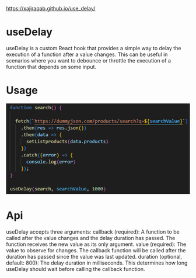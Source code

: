https://xajiraqab.github.io/use_delay/

# useDelay
useDelay is a custom React hook that provides a simple way to delay the execution of a function after a value changes. This can be useful in scenarios where you want to debounce or throttle the execution of a function that depends on some input.


# Usage
![alt text](https://github.com/xajiraqab/use_delay/blob/main/readmeres/%231.png?raw=true)


# Api
useDelay accepts three arguments:
callback (required): A function to be called after the value changes and the delay duration has passed. The function receives the new value as its only argument.
value (required): The value to observe for changes. The callback function will be called after the duration has passed since the value was last updated.
duration (optional, default: 800): The delay duration in milliseconds. This determines how long useDelay should wait before calling the callback function.

